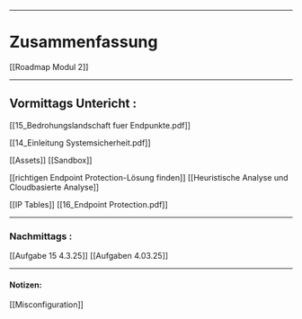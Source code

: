 

___

# Zusammenfassung

[[Roadmap Modul 2]]






----

## Vormittags Untericht : 


[[15_Bedrohungslandschaft fuer Endpunkte.pdf]]

[[14_Einleitung Systemsicherheit.pdf]]

[[Assets]]
[[Sandbox]]

[[richtigen Endpoint Protection-Lösung finden]]
[[Heuristische Analyse und Cloudbasierte Analyse]]

[[IP Tables]]
[[16_Endpoint Protection.pdf]]



----

### Nachmittags :


[[Aufgabe 15 4.3.25]]
[[Aufgaben 4.03.25]]





___

#### Notizen: 
[[Misconfiguration]]